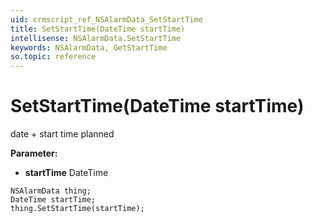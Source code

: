 ```yaml
---
uid: crmscript_ref_NSAlarmData_SetStartTime
title: SetStartTime(DateTime startTime)
intellisense: NSAlarmData.SetStartTime
keywords: NSAlarmData, GetStartTime
so.topic: reference
---
```


# SetStartTime(DateTime startTime)

date + start time planned

**Parameter:** 
 - **startTime** DateTime

```crmscript
NSAlarmData thing;
DateTime startTime;
thing.SetStartTime(startTime);
```

